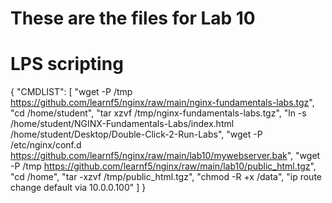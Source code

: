 # These are the files for Lab 10

# LPS scripting

{
  "CMDLIST": [
    "wget -P /tmp https://github.com/learnf5/nginx/raw/main/nginx-fundamentals-labs.tgz",
    "cd /home/student",
    "tar xzvf /tmp/nginx-fundamentals-labs.tgz",
    "ln -s /home/student/NGINX-Fundamentals-Labs/index.html /home/student/Desktop/Double-Click-2-Run-Labs",
    "wget -P /etc/nginx/conf.d https://github.com/learnf5/nginx/raw/main/lab10/mywebserver.bak",
    "wget -P /tmp https://github.com/learnf5/nginx/raw/main/lab10/public_html.tgz",
    "cd /home",
    "tar -xzvf /tmp/public_html.tgz",
    "chmod -R +x /data",
    "ip route change default via 10.0.0.100"
  ]
}
